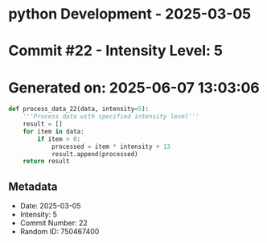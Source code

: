 ﻿# python Development - 2025-03-05
# Commit #22 - Intensity Level: 5
# Generated on: 2025-06-07 13:03:06
```python
def process_data_22(data, intensity=5):
    '''Process data with specified intensity level'''
    result = []
    for item in data:
        if item > 0:
            processed = item * intensity + 13
            result.append(processed)
    return result
```
## Metadata
- Date: 2025-03-05
- Intensity: 5
- Commit Number: 22
- Random ID: 750467400
